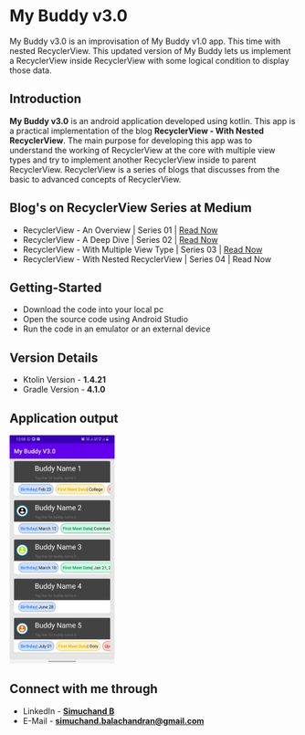 # My Buddy v3.0
My Buddy v3.0 is an improvisation of My Buddy v1.0 app. This time with nested RecyclerView. This updated version of My Buddy lets us implement a RecyclerView inside RecyclerView with some logical condition to display those data.


## Introduction

**My Buddy v3.0** is an android application developed using kotlin. This app is a practical implementation of the blog **RecyclerView - With Nested RecyclerView**. The main purpose for developing this app was to understand the working of RecyclerView at the core with multiple view types and try to implement another RecyclerView inside to parent RecyclerView. RecyclerView is a series of blogs that discusses from the basic to advanced concepts of RecyclerView. 

## Blog's on RecyclerView Series at Medium

  * RecyclerView - An Overview | Series 01 | [Read Now](https://simuchand.medium.com/recyclerview-an-overview-447fee7b0847)
  * RecyclerView - A Deep Dive | Series 02 | [Read Now](https://medium.com/talking-android/recyclerview-fd090a0229b9)
  * RecyclerView - With Multiple View Type | Series 03 | [Read Now](https://medium.com/talking-android/recyclerview-multiple-view-type-abb9c0490ed5)
  * RecyclerView - With Nested RecyclerView | Series 04 | Read Now


## Getting-Started

  * Download the code into your local pc
  * Open the source code using Android Studio
  * Run the code in an emulator or an external device
  

## Version Details

  * Ktolin Version - **1.4.21**
  * Gradle Version - **4.1.0**
  
  
## Application output

<img src="app_output/my_buddy_app.jpeg" height=400>
  

## Connect with me through

  * LinkedIn - **[Simuchand B](www.linkedin.com/in/simu-chand)**
  * E-Mail - **simuchand.balachandran@gmail.com**
  

